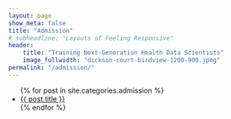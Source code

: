 ```yaml
---
layout: page
show_meta: false
title: "Admission"
# subheadline: "Layouts of Feeling Responsive"
header:
    title: "Training Next-Generation Health Data Scientists"
    image_fullwidth: "dickson-court-birdview-1200-900.jpeg"
permalink: "/admission/"
---
```

<ul>
    {% for post in site.categories.admission %}
    <li><a href="{{ site.url }}{{ site.baseurl }}{{ post.url }}">{{ post.title }}</a></li>
    {% endfor %}
</ul>
